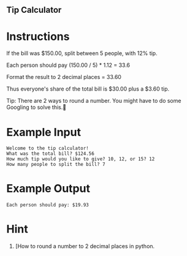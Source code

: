 ## Tip Calculator

# Instructions

If the bill was $150.00, split between 5 people, with 12% tip. 

Each person should pay (150.00 / 5) * 1.12 = 33.6

Format the result to 2 decimal places = 33.60

Thus everyone's share of the total bill is $30.00 plus a $3.60 tip.

Tip: There are 2 ways to round a number. You might have to do some Googling to solve this.💪


# Example Input

```
Welcome to the tip calculator!
What was the total bill? $124.56
How much tip would you like to give? 10, 12, or 15? 12
How many people to split the bill? 7
```

# Example Output

```
Each person should pay: $19.93
```


# Hint

1. [How to round a number to 2 decimal places in python.
